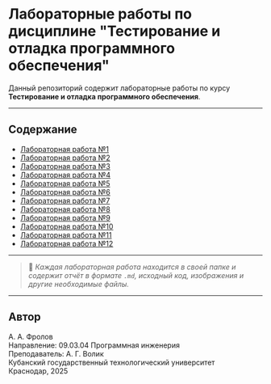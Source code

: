 # Лабораторные работы по дисциплине "Тестирование и отладка программного обеспечения"

Данный репозиторий содержит лабораторные работы по курсу **Тестирование и отладка программного обеспечения**.

---

## Содержание

- [Лабораторная работа №1](lab1/report.md)
- [Лабораторная работа №2](lab2/report.md)
- [Лабораторная работа №3](lab3/report.md)
- [Лабораторная работа №4](lab4/report.md)
- [Лабораторная работа №5](lab5/report.md)
- [Лабораторная работа №6](lab6/report.md)
- [Лабораторная работа №7](lab7/report.md)
- [Лабораторная работа №8](lab8/report.md)
- [Лабораторная работа №9](lab9/report.md)
- [Лабораторная работа №10](lab10/report.md)
- [Лабораторная работа №11](lab11/report.md)
- [Лабораторная работа №12](lab12/report.md)

---

> 📌 *Каждая лабораторная работа находится в своей папке и содержит отчёт в формате `.md`, исходный код, изображения и другие необходимые файлы.*

---

## Автор

А. А. Фролов  
Направление: 09.03.04 Программная инженерия  
Преподаватель: А. Г. Волик  
Кубанский государственный технологический университет  
Краснодар, 2025